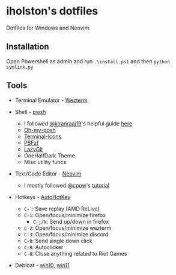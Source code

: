 # iholston's dotfiles
Dotfiles for Windows and Neovim.

## Installation
Open Powershell as admin and run `.\install.ps1` and then `python symlink.py`

## Tools
- Terminal Emulator - [Wezterm](https://wezfurlong.org/wezterm/index.html)
  
- Shell - [pwsh](https://github.com/PowerShell/PowerShell)
  - I followed [@kiranraaj19](https://github.com/kiranraaj19)'s helpful guide [here](https://github.com/kiranraaj19/pwsh)
  - [Oh-my-posh](https://ohmyposh.dev/)
  - [Terminal-Icons](https://github.com/devblackops/Terminal-Icons)
  - [PSFzf](https://github.com/kelleyma49/PSFzf)
  - [LazyGit](https://github.com/jesseduffield/lazygit)
  - OneHalfDark Theme
  - Misc utility funcs
    
- Text/Code Editor - [Neovim](https://neovim.io/)
  - I mostly followed [@cpow](https://github.com/cpow)'s [tutorial](https://www.youtube.com/playlist?list=PLsz00TDipIffreIaUNk64KxTIkQaGguqn)
    
- Hotkeys - [AutoHotKey](https://www.autohotkey.com/)
  - `` C-` ``: Save replay (AMD ReLive)
  - `C-1`: Open/focus/minimize firefox
    - `C-j/k`: Send up/down in firefox
  - `C-2`: Open/focus/minimize wezterm
  - `C-3`: Open/focus/minimize discord
  - `C-8`: Send single down click
  - `C-9`: Autoclicker
  - `C-0`: Close anything related to Riot Games

- Debloat - [win10](https://github.com/Sycnex/Windows10Debloater), [win11](https://github.com/LeDragoX/Win-Debloat-Tools)
